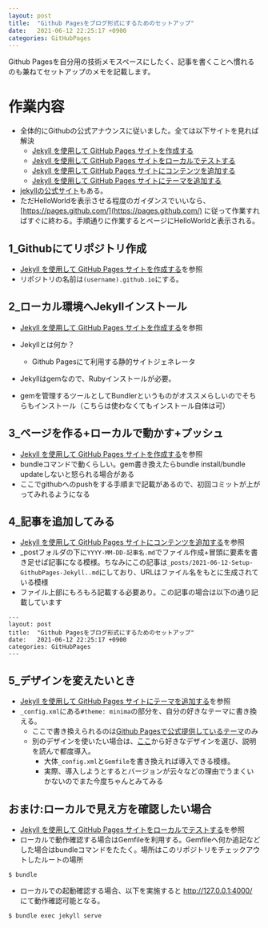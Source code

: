 ```yaml
---
layout: post
title:  "Github Pagesをブログ形式にするためのセットアップ"
date:   2021-06-12 22:25:17 +0900
categories: GitHubPages
---
```

Github Pagesを自分用の技術メモスペースにしたく、記事を書くことへ慣れるのも兼ねてセットアップのメモを記載します。  

# 作業内容
- 全体的にGithubの公式アナウンスに従いました。全ては以下サイトを見れば解決
  - [Jekyll を使用して GitHub Pages サイトを作成する](https://docs.github.com/ja/pages/setting-up-a-github-pages-site-with-jekyll/creating-a-github-pages-site-with-jekyll)
  - [Jekyll を使用して GitHub Pages サイトをローカルでテストする](https://docs.github.com/ja/pages/setting-up-a-github-pages-site-with-jekyll/testing-your-github-pages-site-locally-with-jekyll)
  - [Jekyll を使用して GitHub Pages サイトにコンテンツを追加する](https://docs.github.com/ja/pages/setting-up-a-github-pages-site-with-jekyll/adding-content-to-your-github-pages-site-using-jekyll)
  - [Jekyll を使用して GitHub Pages サイトにテーマを追加する](https://docs.github.com/ja/pages/setting-up-a-github-pages-site-with-jekyll/adding-a-theme-to-your-github-pages-site-using-jekyll)
- [jekyllの公式サイト](https://jekyllrb.com/)もある。
- ただHelloWorldを表示させる程度のガイダンスでいいなら、[https://pages.github.com/](https://pages.github.com/) に従って作業すればすぐに終わる。手順通りに作業するとページにHelloWorldと表示される。

## 1_Githubにてリポジトリ作成
- [Jekyll を使用して GitHub Pages サイトを作成する](https://docs.github.com/ja/pages/setting-up-a-github-pages-site-with-jekyll/creating-a-github-pages-site-with-jekyll)を参照
- リポジトリの名前は`(username).github.io`にする。

## 2_ローカル環境へJekyllインストール
- [Jekyll を使用して GitHub Pages サイトを作成する](https://docs.github.com/ja/pages/setting-up-a-github-pages-site-with-jekyll/creating-a-github-pages-site-with-jekyll)を参照

- Jekyllとは何か？
  - Github Pagesにて利用する静的サイトジェネレータ
- Jekyllはgemなので、Rubyインストールが必要。
- gemを管理するツールとしてBundlerというものがオススメらしいのでそちらもインストール（こちらは使わなくてもインストール自体は可）

## 3_ページを作る+ローカルで動かす+プッシュ
- [Jekyll を使用して GitHub Pages サイトを作成する](https://docs.github.com/ja/pages/setting-up-a-github-pages-site-with-jekyll/creating-a-github-pages-site-with-jekyll)を参照
- bundleコマンドで動くらしい。gem書き換えたらbundle install/bundle updateしないと怒られる場合がある
- ここでgithubへのpushをする手順まで記載があるので、初回コミットが上がってみれるようになる

## 4_記事を追加してみる
- [Jekyll を使用して GitHub Pages サイトにコンテンツを追加する](https://docs.github.com/ja/pages/setting-up-a-github-pages-site-with-jekyll/adding-content-to-your-github-pages-site-using-jekyll)を参照
- _postフォルダの下に`YYYY-MM-DD-記事名.md`でファイル作成+冒頭に要素を書き足せば記事になる模様。ちなみにこの記事は`_posts/2021-06-12-Setup-GithubPages-Jekyll..md`にしており、URLはファイル名をもとに生成されている模様
- ファイル上部にもろもろ記載する必要あり。この記事の場合は以下の通り記載しています
```
---
layout: post
title:  "Github Pagesをブログ形式にするためのセットアップ"
date:   2021-06-12 22:25:17 +0900
categories: GitHubPages
---
```

## 5_デザインを変えたいとき
- [Jekyll を使用して GitHub Pages サイトにテーマを追加する](https://docs.github.com/ja/pages/setting-up-a-github-pages-site-with-jekyll/adding-a-theme-to-your-github-pages-site-using-jekyll)を参照
- `_config.xml`にある`#theme: minima`の部分を、自分の好きなテーマに書き換える。
  - ここで書き換えられるのは[Github Pagesで公式提供しているテーマ](https://pages.github.com/themes/)のみ
  - 別のデザインを使いたい場合は、[ここ](https://github.com/topics/jekyll-theme)から好きなデザインを選び、説明を読んで都度導入。
    - 大体`_config.xml`と`Gemfile`を書き換えれば導入できる模様。
    - 実際、導入しようとするとバージョンが云々などの理由でうまくいかないのでまた今度ちゃんとみてみる

## おまけ:ローカルで見え方を確認したい場合
- [Jekyll を使用して GitHub Pages サイトをローカルでテストする](https://docs.github.com/ja/pages/setting-up-a-github-pages-site-with-jekyll/testing-your-github-pages-site-locally-with-jekyll)を参照
- ローカルで動作確認する場合はGemfileを利用する。Gemfileへ何か追記などした場合はbundleコマンドをたたく。場所はこのリポジトリをチェックアウトしたルートの場所
```
$ bundle
```

- ローカルでの起動確認する場合、以下を実施すると http://127.0.0.1:4000/ にて動作確認可能となる。
```
$ bundle exec jekyll serve
```
